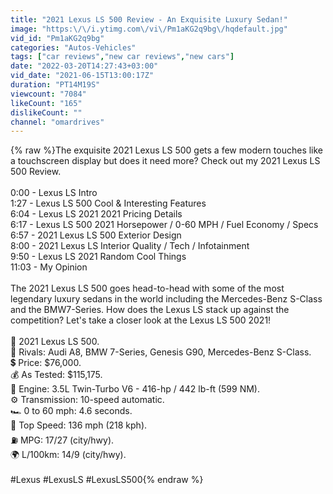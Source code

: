 ```yaml
---
title: "2021 Lexus LS 500 Review - An Exquisite Luxury Sedan!"
image: "https:\/\/i.ytimg.com\/vi\/Pm1aKG2q9bg\/hqdefault.jpg"
vid_id: "Pm1aKG2q9bg"
categories: "Autos-Vehicles"
tags: ["car reviews","new car reviews","new cars"]
date: "2022-03-20T14:27:43+03:00"
vid_date: "2021-06-15T13:00:17Z"
duration: "PT14M19S"
viewcount: "7084"
likeCount: "165"
dislikeCount: ""
channel: "omardrives"
---
```

{% raw %}The exquisite 2021 Lexus LS 500 gets a few modern touches like a touchscreen display but does it need more? Check out my 2021 Lexus LS 500 Review.<br /><br />0:00 - Lexus LS Intro<br />1:27 - Lexus LS 500 Cool &amp; Interesting Features<br />6:04 - Lexus LS 2021 2021 Pricing Details<br />6:17 - Lexus LS 500 2021 Horsepower / 0-60 MPH / Fuel Economy / Specs<br />6:57 - 2021 Lexus LS 500 Exterior Design<br />8:00 - 2021 Lexus LS Interior Quality / Tech / Infotainment<br />9:50 - Lexus LS 2021 Random Cool Things<br />11:03 - My Opinion<br /><br />The 2021 Lexus LS 500 goes head-to-head with some of the most legendary luxury sedans in the world including the Mercedes-Benz S-Class and the BMW7-Series. How does the Lexus LS stack up against the competition? Let's take a closer look at the Lexus LS 500 2021!<br /><br />🚗 2021 Lexus LS 500.<br />🥊 Rivals: Audi A8, BMW 7-Series, Genesis G90, Mercedes-Benz S-Class.<br />💲 Price: $76,000.<br />💰 As Tested: $115,175.<br />🔩 Engine: 3.5L Twin-Turbo V6 - 416-hp / 442 lb-ft (599 NM).<br />⚙️ Transmission: 10-speed automatic.<br />🏎 0 to 60 mph: 4.6 seconds.<br />🚀 Top Speed: 136 mph (218 kph).<br />⛽️ MPG: 17/27 (city/hwy).<br />🌍 L/100km: 14/9 (city/hwy).<br /><br />#Lexus #LexusLS #LexusLS500{% endraw %}
